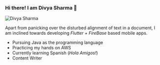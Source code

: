 ### Hi there! I am Divya Sharma 👋

<!--
**divya2399/divya2399** is a ✨ _special_ ✨ repository because its `README.md` (this file) appears on your GitHub profile.
-->
![Divya Sharma](https://user-images.githubusercontent.com/53622635/88175606-b3d24b00-cc43-11ea-8e3b-a246808bf0aa.png)

Apart from panicking over the disturbed alignment of text in a document, I am inclined towards developing *Flutter + FireBase* based mobile apps. 

- Pursuing Java as the programming language
- Practicing my hands on AWS 
- Currently learning Spanish (*Hola Amigos!*)
- Content Writer






